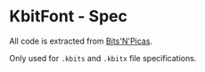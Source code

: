 # KbitFont - Spec

All code is extracted from [Bits'N'Picas](https://github.com/kreativekorp/bitsnpicas).

Only used for `.kbits` and `.kbitx` file specifications.
